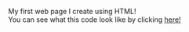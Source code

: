 My first web page I create using HTML! <br>
You can see what this code look like by clicking <a href="[https://ahmed-gh-mansour.github.io/html-portfolio/" target="_blank](https://ahmed-gh-mansour.github.io/my-frist-html-page/)https://ahmed-gh-mansour.github.io/my-frist-html-page/">here!</a> 

